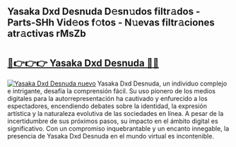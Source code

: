 ## Yasaka Dxd Desnuda D𝚎sn𝚞dos filtr𝚊dos - Parts-SHh Vid𝚎os f𝚘tos - N𝚞evas filtr𝚊ciones atr𝚊ctivas rMsZb

# <h2><a href="http://mb80r8.tromn.icu/?c=Yasaka+Dxd+Desnuda">🔗👉👉👉 Yasaka Dxd Desnuda 🔗🔗</a></h2>

[![Yasaka Dxd Desnuda nuevo](https://i.imgur.com/pEAQMta.gif)](http://mb80r8.tromn.icu/?c=Yasaka+Dxd+Desnuda)
Yasaka Dxd Desnuda, un individuo complejo e intrigante, desafía la comprensión fácil. Su uso pionero de los medios digitales para la autorrepresentación ha cautivado y enfurecido a los espectadores, encendiendo debates sobre la identidad, la expresión artística y la naturaleza evolutiva de las sociedades en línea. A pesar de la incertidumbre de sus próximos pasos, su impacto en el ámbito digital es significativo. Con un compromiso inquebrantable y un encanto innegable, la presencia de Yasaka Dxd Desnuda en el mundo virtual es incontenible.
